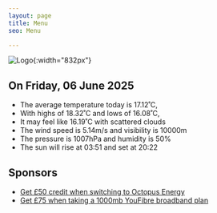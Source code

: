 ```yaml
---
layout: page
title: Menu
seo: Menu

---
```


![Logo](/images/logo.jpg){:width="832px"}

<!-- weather_marker starts -->
## On Friday, 06 June 2025

- The average temperature today is 17.12˚C,
- With highs of 18.32˚C and lows of 16.08˚C,
- It may feel like 16.19˚C with scattered clouds
- The wind speed is 5.14m/s and visibility is 10000m
- The pressure is 1007hPa and humidity is 50%
- The sun will rise at 03:51 and set at 20:22

<!-- weather_marker ends -->

## Sponsors

- [Get £50 credit when switching to Octopus Energy](https://bit.ly/3oD1nnS)
- [Get £75 when taking a 1000mb YouFibre broadband plan](https://aklam.io/91zWhU?)
